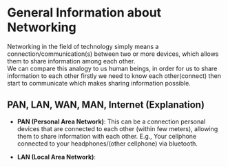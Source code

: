 # General Information about Networking

Networking in the field of technology simply means a connection/communication(s) between two or more devices, which allows them to share information among each other.  
We can compare this analogy to us human beings, in order for us to share information to each other firstly we need to know each other(connect) then start to communicate which makes sharing information possible.

## PAN, LAN, WAN, MAN, Internet (Explanation)

- **PAN (Personal Area Network)**: This can be a connection personal devices that are connected to each other (within few meters), allowing them to share information with each other. E.g., Your cellphone connected to your headphones/(other cellphone) via bluetooth. 

- **LAN (Local Area Network)**: